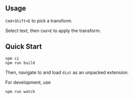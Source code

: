 ## Usage

`Cmd+Shift+E` to pick a transform.

Select text, then `Cmd+E` to apply the transform.

## Quick Start

```
npm ci
npm run build
```

Then, navigate to [](chrome://extensions) and load `dist` as an unpacked extension.

For development, use

```
npm run watch
```
